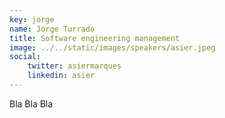 ```yaml
---
key: jorge
name: Jorge Turrado
title: Software engineering management
image: ../../static/images/speakers/asier.jpeg
social:
    twitter: asiermarques
    linkedin: asier
---
```

Bla Bla Bla




